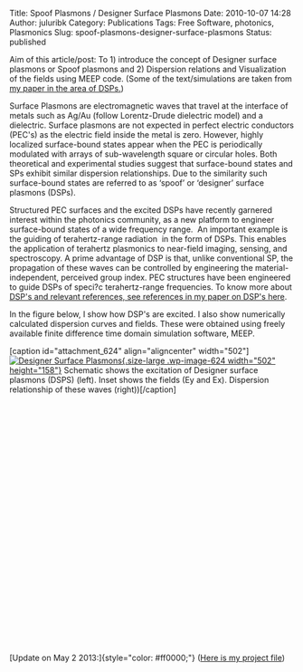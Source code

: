 Title: Spoof Plasmons / Designer Surface Plasmons
Date: 2010-10-07 14:28
Author: juluribk
Category: Publications
Tags: Free Software, photonics, Plasmonics
Slug: spoof-plasmons-designer-surface-plasmons
Status: published

Aim of this article/post: To 1) introduce the concept of Designer surface plasmons or Spoof plasmons and 2) Dispersion relations and Visualization of the fields using MEEP code. (Some of the text/simulations are taken from [my paper in the area of DSPs.](http://www.esm.psu.edu/wiki/_media/research%3Ajuh17%3Apublication%3Abkjuluri_oe_2009.pdf))

Surface Plasmons are electromagnetic waves that travel at the interface of metals such as Ag/Au (follow Lorentz-Drude dielectric model) and a dielectric. Surface plasmons are not expected in perfect electric conductors (PEC's) as the electric field inside the metal is zero. However, highly localized surface-bound states appear when the PEC is periodically modulated with arrays of sub-wavelength square or circular holes. Both theoretical and experimental studies suggest that surface-bound states and SPs exhibit similar dispersion relationships. Due to the similarity such surface-bound states are referred to as ‘spoof’ or ‘designer’ surface plasmons (DSPs).

Structured PEC surfaces and the excited DSPs have recently garnered interest within the photonics community, as a new platform to engineer surface-bound states of a wide frequency range.  An important example is the guiding of terahertz-range radiation  in the form of DSPs. This enables the application of terahertz plasmonics to near-field imaging, sensing, and spectroscopy. A prime advantage of DSP is that, unlike conventional SP, the propagation of these waves can be controlled by engineering the material-independent, perceived group index. PEC structures have been engineered to guide DSPs of speci?c terahertz-range frequencies. To know more about [DSP's and relevant references, see references in my paper on DSP's here](http://www.esm.psu.edu/wiki/_media/research%3Ajuh17%3Apublication%3Abkjuluri_oe_2009.pdf).

In the figure below, I show how DSP's are excited. I also show numerically calculated dispersion curves and fields. These were obtained using freely available finite difference time domain simulation software, MEEP.

\[caption id="attachment\_624" align="aligncenter" width="502"\][![](http://juluribk.com/wp-content/uploads/2010/10/band_structure-1024x321.png "Designer Surface Plasmons"){.size-large .wp-image-624 width="502" height="158"}](http://juluribk.com/wp-content/uploads/2010/10/band_structure.png) Schematic shows the excitation of Designer surface plasmons (DSPS) (left). Inset shows the fields (Ey and Ex). Dispersion relationship of these waves (right))\[/caption\]

<object width="240" height="192" classid="clsid:d27cdb6e-ae6d-11cf-96b8-444553540000" codebase="http://download.macromedia.com/pub/shockwave/cabs/flash/swflash.cab#version=6,0,40,0"><param name="allowFullScreen" value="true"></param><param name="allowscriptaccess" value="always"></param><param name="src" value="http://www.youtube.com/v/YxaB9wwXJ2g?fs=1&amp;hl=en_US&amp;color1=0x2b405b&amp;color2=0x6b8ab6"></param><param name="allowfullscreen" value="true"></param><embed width="240" height="192" type="application/x-shockwave-flash" src="http://www.youtube.com/v/YxaB9wwXJ2g?fs=1&amp;hl=en_US&amp;color1=0x2b405b&amp;color2=0x6b8ab6" allowfullscreen="true" allowscriptaccess="always" allowfullscreen="true"></embed></object>

<object width="240" height="192" classid="clsid:d27cdb6e-ae6d-11cf-96b8-444553540000" codebase="http://download.macromedia.com/pub/shockwave/cabs/flash/swflash.cab#version=6,0,40,0"><param name="allowFullScreen" value="true"></param><param name="allowscriptaccess" value="always"></param><param name="src" value="http://www.youtube.com/v/VAM9r8EV1_I?fs=1&amp;hl=en_US&amp;color1=0x2b405b&amp;color2=0x6b8ab6"></param><param name="allowfullscreen" value="true"></param><embed width="240" height="192" type="application/x-shockwave-flash" src="http://www.youtube.com/v/VAM9r8EV1_I?fs=1&amp;hl=en_US&amp;color1=0x2b405b&amp;color2=0x6b8ab6" allowfullscreen="true" allowscriptaccess="always" allowfullscreen="true"></embed></object>

 

[Update on May 2 2013:]{style="color: #ff0000;"} ([Here is my project file](http://juluribk.com/wp-content/uploads/2010/10/Spoof_plasmons_Two-dimensional-unit-cell.zip))
